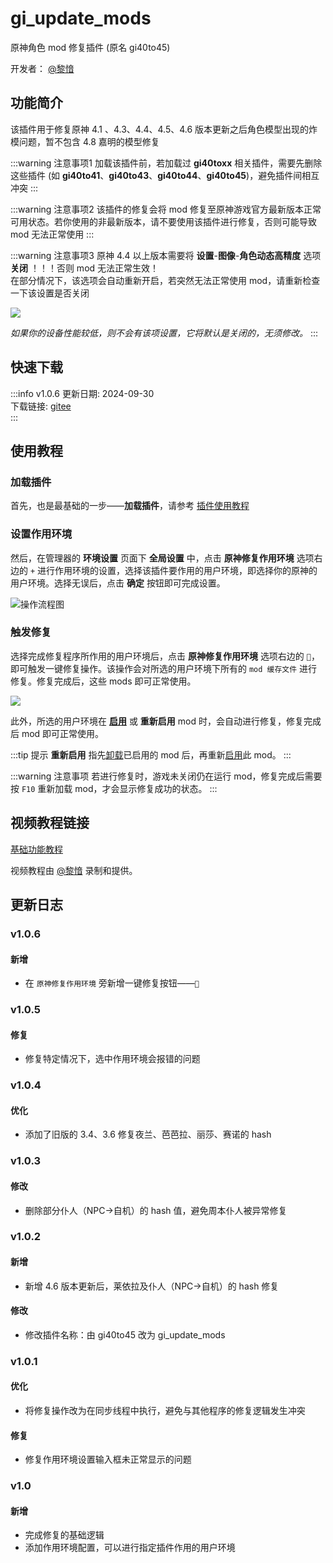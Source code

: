 # gi_update_mods
原神角色 mod 修复插件 (原名 gi40to45)

开发者： [@黎愔](/contribution)

## 功能简介

该插件用于修复原神 4.1 、4.3、4.4、4.5、4.6 版本更新之后角色模型出现的炸模问题，暂不包含 4.8 嘉明的模型修复

:::warning 注意事项1
加载该插件前，若加载过 **gi40toxx** 相关插件，需要先删除这些插件 (如 **gi40to41**、**gi40to43**、**gi40to44**、**gi40to45**)，避免插件间相互冲突
:::

:::warning 注意事项2
该插件的修复会将 mod 修复至原神游戏官方最新版本正常可用状态。若你使用的非最新版本，请不要使用该插件进行修复，否则可能导致 mod 无法正常使用
:::

:::warning 注意事项3
原神 4.4 以上版本需要将 **设置**-**图像**-**角色动态高精度** 选项 **关闭** ！！！否则 mod 无法正常生效！<br/>
在部分情况下，该选项会自动重新开启，若突然无法正常使用 mod，请重新检查一下该设置是否关闭

![](/static/image/4828a657.png)

<weaken><em>如果你的设备性能较低，则不会有该项设置，它将默认是关闭的，无须修改。</em></weaken>
:::

## 快速下载

:::info v1.0.6
更新日期: 2024-09-30 <br/>
下载链接: [gitee](https://gitee.com/ticca/d3dx-skin-manage/releases/download/plugins/gi_update_mods_v1.0.6.zip) <br/>
:::

## 使用教程

### 加载插件
首先，也是最基础的一步——**加载插件**，请参考 [插件使用教程](/help/tutorial-plugins)

### 设置作用环境
然后，在管理器的 **环境设置** 页面下 **全局设置** 中，点击 **原神修复作用环境** 选项右边的 `+` 进行作用环境的设置，选择该插件要作用的用户环境，即选择你的原神的用户环境。选择无误后，点击 **确定** 按钮即可完成设置。

![操作流程图](/static/image/c40f2aa9.png)

### 触发修复
选择完成修复程序所作用的用户环境后，点击 **原神修复作用环境** 选项右边的 `🔨`，即可触发一键修复操作。该操作会对所选的用户环境下所有的 `mod 缓存文件` 进行修复。修复完成后，这些 mods 即可正常使用。

![](/static/image/539bd555.png)

此外，所选的用户环境在 **[启用](/help/tutorial-modules#启用和切换模组)** 或 **重新启用** mod 时，会自动进行修复，修复完成后 mod 即可正常使用。

:::tip 提示
**重新启用** 指先[卸载](/help/tutorial-modules#卸载模组)已启用的 mod 后，再重新[启用](/help/tutorial-modules#启用和切换模组)此 mod。
:::

:::warning 注意事项
若进行修复时，游戏未关闭仍在运行 mod，修复完成后需要按 `F10` 重新加载 mod，才会显示修复成功的状态。
:::

<!-- 若想要快速修复所有已启用的 mod，可以配合 [batch_processing_tools](/resources/plugins/batch_processing_tools) 插件的 **预设** 功能来完成此需求，具体操作请参考 [基础功能教程](https://www.bilibili.com/video/BV1vi421R7d2) 的 **教程-修复已启用 mod 方法** 章节的讲解内容。 -->

## 视频教程链接

[基础功能教程](https://www.bilibili.com/video/BV1vi421R7d2) 

视频教程由 [@黎愔](/contribution) 录制和提供。

## 更新日志

### v1.0.6
#### 新增
- 在 `原神修复作用环境` 旁新增一键修复按钮——`🔨`

### v1.0.5
#### 修复
- 修复特定情况下，选中作用环境会报错的问题

### v1.0.4
#### 优化
- 添加了旧版的 3.4、3.6 修复夜兰、芭芭拉、丽莎、赛诺的 hash

### v1.0.3
#### 修改
- 删除部分仆人（NPC->自机）的 hash 值，避免周本仆人被异常修复

### v1.0.2
#### 新增
- 新增 4.6 版本更新后，莱依拉及仆人（NPC->自机）的 hash 修复

#### 修改
- 修改插件名称：由 gi40to45 改为 gi_update_mods

### v1.0.1
#### 优化
- 将修复操作改为在同步线程中执行，避免与其他程序的修复逻辑发生冲突

#### 修复
- 修复作用环境设置输入框未正常显示的问题

### v1.0
#### 新增
- 完成修复的基础逻辑
- 添加作用环境配置，可以进行指定插件作用的用户环境